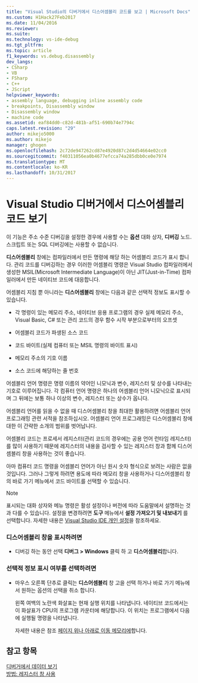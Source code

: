 ```yaml
---
title: "Visual Studio의 디버거에서 디스어셈블리 코드를 보고 | Microsoft Docs"
ms.custom: H1Hack27Feb2017
ms.date: 11/04/2016
ms.reviewer: 
ms.suite: 
ms.technology: vs-ide-debug
ms.tgt_pltfrm: 
ms.topic: article
f1_keywords: vs.debug.disassembly
dev_langs:
- CSharp
- VB
- FSharp
- C++
- JScript
helpviewer_keywords:
- assembly language, debugging inline assembly code
- breakpoints, Disassembly window
- Disassembly window
- machine code
ms.assetid: eaf84dd0-c82d-481b-af51-690b74e7794c
caps.latest.revision: "29"
author: mikejo5000
ms.author: mikejo
manager: ghogen
ms.openlocfilehash: 2c72de947262cd87e4920d87c2d4d54664e02cc0
ms.sourcegitcommit: f40311056ea0b4677efcca74a285dbb0ce0e7974
ms.translationtype: MT
ms.contentlocale: ko-KR
ms.lasthandoff: 10/31/2017
---
```

# <a name="view-disassembly-code-in-the-visual-studio-debugger"></a>Visual Studio 디버거에서 디스어셈블리 코드 보기
이 기능은 주소 수준 디버깅을 설정한 경우에 사용할 수는 **옵션** 대화 상자, **디버깅** 노드. 스크립트 또는 SQL 디버깅에는 사용할 수 없습니다.  
  
 **디스어셈블리** 창에는 컴파일러에서 만든 명령에 해당 하는 어셈블리 코드가 표시 합니다. 관리 코드를 디버깅하는 경우 이러한 어셈블리 명령은 Visual Studio 컴파일러에서 생성한 MSIL(Microsoft Intermediate Language)이 아닌 JIT(Just-in-Time) 컴파일러에서 만든 네이티브 코드에 대응합니다.  
  
 어셈블리 지침 뿐 아니라는 **디스어셈블리** 창에는 다음과 같은 선택적 정보도 표시할 수 있습니다.  
  
-   각 명령이 있는 메모리 주소, 네이티브 응용 프로그램의 경우 실제 메모리 주소, Visual Basic, C# 또는 관리 코드의 경우 함수 시작 부분으로부터의 오프셋  
  
-   어셈블리 코드가 파생된 소스 코드  
  
-   코드 바이트(실제 컴퓨터 또는 MSIL 명령의 바이트 표시)  
  
-   메모리 주소의 기호 이름  
  
-   소스 코드에 해당하는 줄 번호  
  
 어셈블리 언어 명령은 명령 이름의 약어인 니모닉과 변수, 레지스터 및 상수를 나타내는 기호로 이루어집니다. 각 컴퓨터 언어 명령은 하나의 어셈블리 언어 니모닉으로 표시되며 그 뒤에는 보통 하나 이상의 변수, 레지스터 또는 상수가 옵니다.  
  
 어셈블리 언어를 읽을 수 없을 때 디스어셈블리 창을 최대한 활용하려면 어셈블리 언어 프로그래밍 관련 서적을 참조하십시오. 어셈블리 언어 프로그래밍은 디스어셈블리 창에 대한 이 간략한 소개의 범위를 벗어납니다.  
  
 어셈블리 코드는 프로세서 레지스터(관리 코드의 경우에는 공용 언어 런타임 레지스터)를 많이 사용하기 때문에 레지스터의 내용을 검사할 수 있는 레지스터 창과 함께 디스어셈블리 창을 사용하는 것이 좋습니다.  
  
 아마 컴퓨터 코드 명령을 어셈블리 언어가 아닌 원시 숫자 형식으로 보려는 사람은 없을 것입니다. 그러나 그렇게 하려면 용도에 따라 메모리 창을 사용하거나 디스어셈블리 창의 바로 가기 메뉴에서 코드 바이트를 선택할 수 있습니다.  
  
> [!NOTE]
>  표시되는 대화 상자와 메뉴 명령은 활성 설정이나 버전에 따라 도움말에서 설명하는 것과 다를 수 있습니다. 설정을 변경하려면 **도구** 메뉴에서 **설정 가져오기 및 내보내기** 를 선택합니다. 자세한 내용은 [Visual Studio IDE 개인 설정](../ide/personalizing-the-visual-studio-ide.md)을 참조하세요.  
  
### <a name="to-display-the-disassembly-window"></a>디스어셈블리 창을 표시하려면  
  
-   디버깅 하는 동안 선택 **디버그 > Windows** 클릭 하 고 **디스어셈블리**합니다.
  
### <a name="to-turn-optional-information-on-or-off"></a>선택적 정보 표시 여부를 선택하려면  
  
-   마우스 오른쪽 단추로 클릭는 **디스어셈블리** 창 고을 선택 하거나 바로 가기 메뉴에서 원하는 옵션의 선택을 취소 합니다.  
  
     왼쪽 여백의 노란색 화살표는 현재 실행 위치를 나타냅니다. 네이티브 코드에서는 이 화살표가 CPU의 프로그램 카운터에 해당합니다. 이 위치는 프로그램에서 다음에 실행될 명령을 나타냅니다.  
  
     자세한 내용은 참조 [페이지 위나 아래로 이동 메모리에](../debugger/how-to-page-up-or-down-in-memory.md)합니다.  
  
## <a name="see-also"></a>참고 항목  
 [디버거에서 데이터 보기](../debugger/viewing-data-in-the-debugger.md)   
 [방법: 레지스터 창 사용](../debugger/how-to-use-the-registers-window.md)
